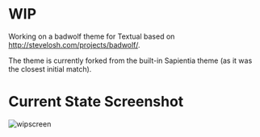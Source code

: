 # WIP

Working on a badwolf theme for Textual based on
http://stevelosh.com/projects/badwolf/.

The theme is currently forked from the built-in Sapientia theme (as it was the closest initial match). 

# Current State Screenshot

![wipscreen](http://cl.ly/ONEH/Screen%20Shot%202013-04-17%20at%209.59.37%20PM.png)
